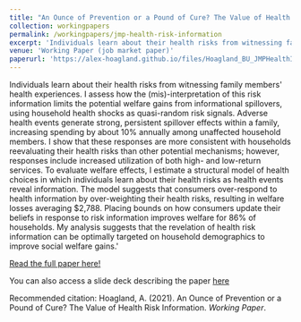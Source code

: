 ```yaml
---
title: "An Ounce of Prevention or a Pound of Cure? The Value of Health Risk Information"
collection: workingpapers
permalink: /workingpapers/jmp-health-risk-information
excerpt: 'Individuals learn about their health risks from witnessing family health experiences. I assess how the (mis)-interpretation of this risk information limits the potential welfare gains from informational spillovers, using household health shocks as quasi-random risk signals. Adverse health events generate strong, persistent spillover effects within a family, increasing spending by about 10\% annually among unaffected household members. I show that these responses are more consistent with households reevaluating their health risks than other potential mechanisms; however, responses include increased utilization of both high- and low-return services. To evaluate welfare effects, I estimate a structural model of health choices in which individuals learn about their health risks as health events reveal information. The model suggests that consumers over-respond to health information by over-weighting their health risks, resulting in welfare losses averaging $2,788. Placing bounds on how consumers update their beliefs in response to risk information improves welfare for 86% of households. My analysis suggests that the revelation of health risk information can be optimally targeted on household demographics to improve social welfare gains.'
venue: 'Working Paper (job market paper)'
paperurl: 'https://alex-hoagland.github.io/files/Hoagland_BU_JMPHealthInfo.pdf'
---
```


Individuals learn about their health risks from witnessing family members' health experiences. I assess how the (mis)-interpretation of this risk information limits the potential welfare gains from informational spillovers, using household health shocks as quasi-random risk signals. Adverse health events generate strong, persistent spillover effects within a family, increasing spending by about 10\% annually among unaffected household members. I show that these responses are more consistent with households reevaluating their health risks than other potential mechanisms; however, responses include increased utilization of both high- and low-return services. To evaluate welfare effects, I estimate a structural model of health choices in which individuals learn about their health risks as health events reveal information. The model suggests that consumers over-respond to health information by over-weighting their health risks, resulting in welfare losses averaging $2,788. Placing bounds on how consumers update their beliefs in response to risk information improves welfare for 86% of households. My analysis suggests that the revelation of health risk information can be optimally targeted on household demographics to improve social welfare gains.'

[Read the full paper here!](https://alex-hoagland.github.io/files/Hoagland_BU_JMPHealthInfo.pdf)

You can also access a slide deck describing the paper [here](https://alex-hoagland.github.io/files/Hoagland_BU_JMPHealthInfo_Slides.pdf)

Recommended citation: Hoagland, A. (2021). An Ounce of Prevention or a Pound of Cure? The Value of Health Risk Information. *Working Paper*.
